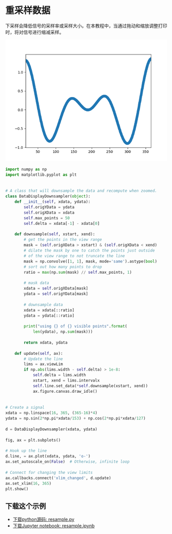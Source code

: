 # 重采样数据

下采样会降低信号的采样率或采样大小。在本教程中，当通过拖动和缩放调整打印时，将对信号进行缩减采样。

![重采样数据示例](/static/images/gallery/sphx_glr_resample_001.png)

```python
import numpy as np
import matplotlib.pyplot as plt


# A class that will downsample the data and recompute when zoomed.
class DataDisplayDownsampler(object):
    def __init__(self, xdata, ydata):
        self.origYData = ydata
        self.origXData = xdata
        self.max_points = 50
        self.delta = xdata[-1] - xdata[0]

    def downsample(self, xstart, xend):
        # get the points in the view range
        mask = (self.origXData > xstart) & (self.origXData < xend)
        # dilate the mask by one to catch the points just outside
        # of the view range to not truncate the line
        mask = np.convolve([1, 1], mask, mode='same').astype(bool)
        # sort out how many points to drop
        ratio = max(np.sum(mask) // self.max_points, 1)

        # mask data
        xdata = self.origXData[mask]
        ydata = self.origYData[mask]

        # downsample data
        xdata = xdata[::ratio]
        ydata = ydata[::ratio]

        print("using {} of {} visible points".format(
            len(ydata), np.sum(mask)))

        return xdata, ydata

    def update(self, ax):
        # Update the line
        lims = ax.viewLim
        if np.abs(lims.width - self.delta) > 1e-8:
            self.delta = lims.width
            xstart, xend = lims.intervalx
            self.line.set_data(*self.downsample(xstart, xend))
            ax.figure.canvas.draw_idle()


# Create a signal
xdata = np.linspace(16, 365, (365-16)*4)
ydata = np.sin(2*np.pi*xdata/153) + np.cos(2*np.pi*xdata/127)

d = DataDisplayDownsampler(xdata, ydata)

fig, ax = plt.subplots()

# Hook up the line
d.line, = ax.plot(xdata, ydata, 'o-')
ax.set_autoscale_on(False)  # Otherwise, infinite loop

# Connect for changing the view limits
ax.callbacks.connect('xlim_changed', d.update)
ax.set_xlim(16, 365)
plt.show()
```

## 下载这个示例
            
- [下载python源码: resample.py](https://matplotlib.org/_downloads/resample.py)
- [下载Jupyter notebook: resample.ipynb](https://matplotlib.org/_downloads/resample.ipynb)